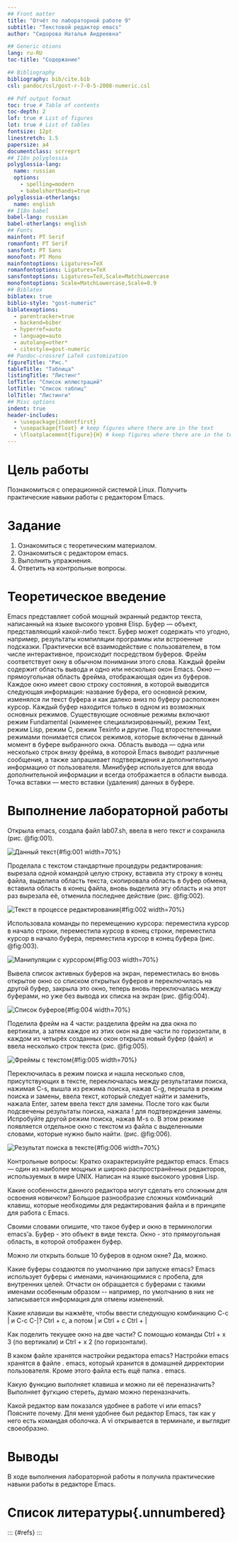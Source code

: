 ```yaml
---
## Front matter
title: "Отчёт по лабораторной работе 9"
subtitle: "Текстовой редактор emacs"
author: "Сидорова Наталья Андреевна"

## Generic otions
lang: ru-RU
toc-title: "Содержание"

## Bibliography
bibliography: bib/cite.bib
csl: pandoc/csl/gost-r-7-0-5-2008-numeric.csl

## Pdf output format
toc: true # Table of contents
toc-depth: 2
lof: true # List of figures
lot: true # List of tables
fontsize: 12pt
linestretch: 1.5
papersize: a4
documentclass: scrreprt
## I18n polyglossia
polyglossia-lang:
  name: russian
  options:
	- spelling=modern
	- babelshorthands=true
polyglossia-otherlangs:
  name: english
## I18n babel
babel-lang: russian
babel-otherlangs: english
## Fonts
mainfont: PT Serif
romanfont: PT Serif
sansfont: PT Sans
monofont: PT Mono
mainfontoptions: Ligatures=TeX
romanfontoptions: Ligatures=TeX
sansfontoptions: Ligatures=TeX,Scale=MatchLowercase
monofontoptions: Scale=MatchLowercase,Scale=0.9
## Biblatex
biblatex: true
biblio-style: "gost-numeric"
biblatexoptions:
  - parentracker=true
  - backend=biber
  - hyperref=auto
  - language=auto
  - autolang=other*
  - citestyle=gost-numeric
## Pandoc-crossref LaTeX customization
figureTitle: "Рис."
tableTitle: "Таблица"
listingTitle: "Листинг"
lofTitle: "Список иллюстраций"
lotTitle: "Список таблиц"
lolTitle: "Листинги"
## Misc options
indent: true
header-includes:
  - \usepackage{indentfirst}
  - \usepackage{float} # keep figures where there are in the text
  - \floatplacement{figure}{H} # keep figures where there are in the text
---
```


# Цель работы

Познакомиться с операционной системой Linux. Получить практические навыки работы с редактором Emacs.

# Задание

1. Ознакомиться с теоретическим материалом.
2. Ознакомиться с редактором emacs.
3. Выполнить упражнения.
4. Ответить на контрольные вопросы.

# Теоретическое введение

Emacs представляет собой мощный экранный редактор текста, написанный на языке
высокого уровня Elisp.
Буфер — объект, представляющий какой-либо текст.
Буфер может содержать что угодно, например, результаты компиляции программы
или встроенные подсказки. Практически всё взаимодействие с пользователем, в том
числе интерактивное, происходит посредством буферов.
Фрейм соответствует окну в обычном понимании этого слова. Каждый
фрейм содержит область вывода и одно или несколько окон Emacs.
Окно — прямоугольная область фрейма, отображающая один из буферов.
Каждое окно имеет свою строку состояния, в которой выводится следующая информация: название буфера, его основной режим, изменялся ли текст буфера и как далеко вниз
по буферу расположен курсор. Каждый буфер находится только в одном из возможных
основных режимов. Существующие основные режимы включают режим Fundamental
(наименее специализированный), режим Text, режим Lisp, режим С, режим Texinfo
и другие. Под второстепенными режимами понимается список режимов, которые включены в данный момент в буфере выбранного окна.
Область вывода — одна или несколько строк внизу фрейма, в которой
Emacs выводит различные сообщения, а также запрашивает подтверждения и дополнительную информацию от пользователя.
Минибуфер используется для ввода дополнительной информации и всегда отображается в области вывода.
Точка вставки — место вставки (удаления) данных в буфере.

# Выполнение лабораторной работы

Открыла emacs, создала файл lab07.sh, ввела в него текст и сохранила (рис. @fig:001).

![Данный текст](image/fig:001.jpg){#fig:001 width=70%}

Проделала с текстом стандартные процедуры редактирования: вырезала одной командой целую строку, вставила эту строку в конец файла, выделила область текста, скопировала область в буфер обмена, вставила область в конец файла,
вновь выделила эту область и на этот раз вырезала её, отменила последнее действие (рис. @fig:002).

![Текст в процессе редактирования](image/fig:002.jpg){#fig:002 width=70%}

Использовала команды по перемещению курсора: переместила курсор в начало строки, переместила курсор в конец строки, переместила курсор в начало буфера, переместила курсор в конец буфера (рис. @fig:003).

![Манипуляции с курсором](image/fig:003.jpg){#fig:003 width=70%}

Вывела список активных буферов на экран, переместилась во вновь открытое окно со списком открытых буферов и переключилась на другой буфер, закрыла это окно, теперь вновь переключалась между буферами, но уже без вывода их списка на
экран (рис. @fig:004).

![Список буферов](image/fig:004.jpg){#fig:004 width=70%}

Поделила фрейм на 4 части: разделила фрейм на два окна по вертикали, а затем каждое из этих окон на две части по горизонтали,
 в каждом из четырёх созданных окон открыла новый буфер (файл) и ввела несколько строк текста (рис. @fig:005).

![Фреймы с текстом](image/fig:005.jpg){#fig:005 width=70%}

Переключилась в режим поиска и нашла несколько слов, присутствующих в тексте, переключалась между результатами поиска, нажимая C-s, вышла из режима поиска, нажав C-g, 
перешла в режим поиска и замены, ввела текст, который следует найти и заменить, нажала Enter, затем ввела текст для замены. После того как были подсвечены результаты поиска, нажала ! для подтверждения замены.
Испробуйте другой режим поиска, нажав M-s o. В этом режиме появляется отдельное окно с текстом из файла с выделенными словами, которые нужно было найти. (рис. @fig:006).

![Результат поиска в тексте](image/fig:006.jpg){#fig:006 width=70%}

Контрольные вопросы:
Кратко охарактеризуйте редактор emacs.
Emacs — один из наиболее мощных и широко распространённых редакторов, используемых в мире UNIX. Написан на языке высокого уровня Lisp.

Какие особенности данного редактора могут сделать его сложным для освоения новичком?
Большое разнообразие сложных комбинаций клавиш, которые необходимы для редактирования файла и в принципе для работа с Emacs.

Своими словами опишите, что такое буфер и окно в терминологии emacs’а.
Буфер - это объект в виде текста. Окно - это прямоугольная область, в которой отображен буфер.

Можно ли открыть больше 10 буферов в одном окне?
Да, можно.

Какие буферы создаются по умолчанию при запуске emacs?
Emacs использует буферы с именами, начинающимися с пробела, для внутренних целей. Отчасти он обращается с буферами с такими именами особенным образом -- например, по умолчанию в них не записывается информация для отмены изменений.

Какие клавиши вы нажмёте, чтобы ввести следующую комбинацию C-c | и C-c C-|?
Ctrl + c, а потом | и Ctrl + c Ctrl + |

Как поделить текущее окно на две части?
С помощью команды Ctrl + x 3 (по вертикали) и Ctrl + x 2 (по горизонтали).

В каком файле хранятся настройки редактора emacs?
Настройки emacs хранятся в файле . emacs, который хранится в домашней дирректории пользователя. Кроме этого файла есть ещё папка . emacs.

Какую функцию выполняет клавиша и можно ли её переназначить?
Выполняет фугкцию стереть, думаю можно переназначить.

Какой редактор вам показался удобнее в работе vi или emacs? Поясните почему.
Для меня удобнее был редактор Emacs, так как у него есть командая оболочка. А vi открывается в терминале, и выглядит своеобразно.

# Выводы

В ходе выполнения лабораторной работы я получила практические навыки работы в редакторе Emacs.

# Список литературы{.unnumbered}

::: {#refs}
:::
